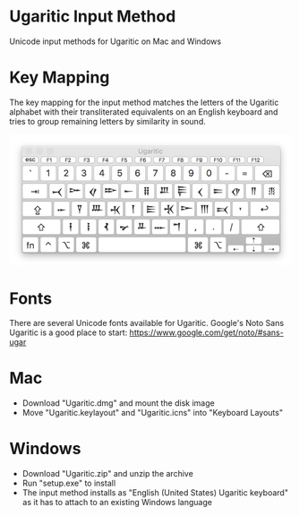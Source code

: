 # Ugaritic Input Method
Unicode input methods for Ugaritic on Mac and Windows

# Key Mapping
The key mapping for the input method matches the letters of the Ugaritic alphabet with their transliterated equivalents on an English keyboard and tries to group remaining letters by similarity in sound.

![Key Mapping](ugaritic-key-mapping.png)

# Fonts
There are several Unicode fonts available for Ugaritic. Google's Noto Sans Ugaritic is a good place to start:
https://www.google.com/get/noto/#sans-ugar

# Mac
- Download "Ugaritic.dmg" and mount the disk image
- Move "Ugaritic.keylayout" and "Ugaritic.icns" into "Keyboard Layouts"

# Windows
- Download "Ugaritic.zip" and unzip the archive
- Run "setup.exe" to install
- The input method installs as "English (United States) Ugaritic keyboard" as it has to attach to an existing Windows language

